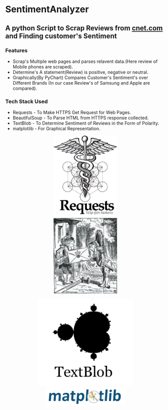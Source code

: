 # SentimentAnalyzer
## A python Script to Scrap Reviews from [cnet.com](https://www.cnet.com/) and Finding customer's Sentiment
### Features
  * Scrap's Multiple web pages and parses relavent data.(Here review of Mobile phones are scraped).
  * Determine's A statement(Review) is positive, negative or neutral.
  * Graphically(By PyChart) Compares Customer's Sentiment's over Different Brands (In our case Review's of Samsung and Apple are compared).
### Tech Stack Used
  * Requests - To Make HTTPS Get Request for Web Pages.
  * BeautifulSoup - To Parse HTML from HTTPS response collected.
  * TextBlob - To Determine Sentiment of Reviews in the Form of Polarity. 
  * matplotlib - For Graphical Representation.
<p align="center">
 <a href="https://2.python-requests.org/en/master/">
  <img src="https://github.com/rkranjeet/SentimentAnalyzer/blob/master/images/requests.png" width="200px" tittle="Requests"
   alt="Request"/>
 </a>
 <a href="https://www.crummy.com/software/BeautifulSoup/bs4/doc/">
   <img hspace="70px" width="200px" src="https://github.com/rkranjeet/SentimentAnalyzer/blob/master/images/bs4.jpg"    tittle="BeautifulSoup" alt="BeautifulSoup"/>
 </a>
</p>
<p align="center">
 <a href="https://textblob.readthedocs.io/en/dev/">
  <img src="https://github.com/rkranjeet/SentimentAnalyzer/blob/master/images/textblob.png" width="300px" tittle="TextBlob" 
   alt="TextBlob"/>
 </a>
 <a href="https://matplotlib.org/">
   <img hspace="70px" width="250px" src="https://github.com/rkranjeet/SentimentAnalyzer/blob/master/images/matplotlib.png"
    tittle="Matplotlib" alt="Matplotlib"/>
 </a>
</p>
